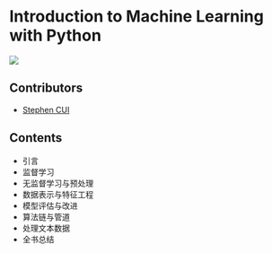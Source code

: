 # Introduction to Machine Learning with Python

<a href="https://www.oreilly.com/library/view/python/9787115475619/"><img src="https://learning.oreilly.com/library/cover/9787115475619/250w/"></a>

## Contributors

- [Stephen CUI](https://github.com/JPL-JUNO)

## Contents

- 引言
- 监督学习
- 无监督学习与预处理
- 数据表示与特征工程
- 模型评估与改进
- 算法链与管道
- 处理文本数据
- 全书总结

